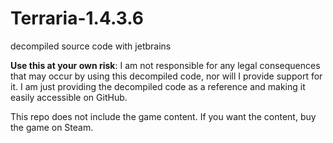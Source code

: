 # Terraria-1.4.3.6
decompiled source code with jetbrains

**Use this at your own risk**: I am not responsible for any legal consequences that may occur by using this decompiled code, nor will I provide support for it. I am just providing the decompiled code as a reference and making it easily accessible on GitHub.

This repo does not include the game content. If you want the content, buy the game on Steam.
